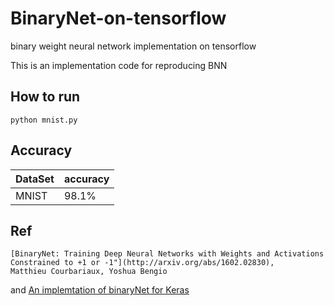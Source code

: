 # BinaryNet-on-tensorflow
binary weight neural network implementation on tensorflow

This is an implementation code for reproducing BNN

## How to run
```
python mnist.py
```

## Accuracy
| DataSet | accuracy |
|---------|----------|
| MNIST   |  98.1%   |

## Ref
```
[BinaryNet: Training Deep Neural Networks with Weights and Activations Constrained to +1 or -1"](http://arxiv.org/abs/1602.02830),
Matthieu Courbariaux, Yoshua Bengio
```
and
[An implemtation of binaryNet for Keras](https://github.com/DingKe/nn_playground/tree/master/binarynet)